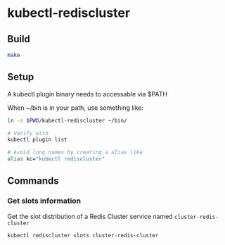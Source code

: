# kubectl-rediscluster

## Build

```bash
make
```

## Setup

A kubectl plugin binary needs to accessable via $PATH

When ~/bin is in your path, use something like:

```bash
ln -s $PWD/kubectl-rediscluster ~/bin/

# Verify with
kubectl plugin list

# Avoid long names by creating a alias like
alias kc="kubectl rediscluster"
```

## Commands

### Get slots information

Get the slot distribution of a Redis Cluster service named `cluster-redis-cluster`

```bash
kubectl rediscluster slots cluster-redis-cluster
```

